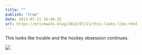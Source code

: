 ```yaml
---
title: ""
publish: "true"
date: 2013-07-21 16:46:32
url: https://ericmwalk.blog/2013/07/21/this-looks-like.html
---
```


This looks like trouble and the hockey obsession continues.

![](https://ericmwalk.blog/uploads/2022/c860091819.jpg)